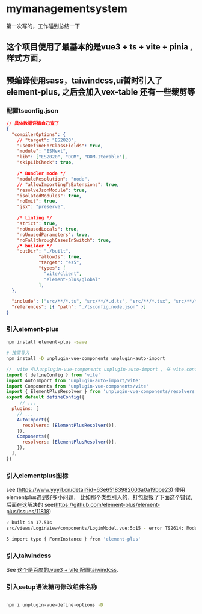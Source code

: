 # mymanagementsystem

第一次写的，工作碰到总结一下
## 这个项目使用了最基本的是vue3 + ts + vite + pinia , 样式方面，
## 预编译使用sass，taiwindcss,ui暂时引入了element-plus, 之后会加入vex-table 还有一些裁剪等

### 配置tsconfig.json

```json
// 具体数据详情自己查了
{
  "compilerOptions": {
    // "target": "ES2020",
    "useDefineForClassFields": true,
    "module": "ESNext",
    "lib": ["ES2020", "DOM", "DOM.Iterable"],
    "skipLibCheck": true,

    /* Bundler mode */
    "moduleResolution": "node",
    // "allowImportingTsExtensions": true,
    "resolveJsonModule": true,
    "isolatedModules": true,
    "noEmit": true,
    "jsx": "preserve",

    /* Linting */
    "strict": true,
    "noUnusedLocals": true,
    "noUnusedParameters": true,
    "noFallthroughCasesInSwitch": true,
    /* builder */ 
    "outDir": "./built",
            "allowJs": true,
            "target": "es5",
            "types": [
              "vite/client",
              "element-plus/global"
            ],
  },

  "include": ["src/**/*.ts", "src/**/*.d.ts", "src/**/*.tsx", "src/**/*.vue"],
  "references": [{ "path": "./tsconfig.node.json" }]
}

```

### 引入element-plus

```sh
npm install element-plus -save

# 按需导入
npm install -D unplugin-vue-components unplugin-auto-import

```

```js
//  vite 引入unplugin-vue-components unplugin-auto-import , 在 vite.config.ts 中, Webpack 自行看官网
import { defineConfig } from 'vite'
import AutoImport from 'unplugin-auto-import/vite'
import Components from 'unplugin-vue-components/vite'
import { ElementPlusResolver } from 'unplugin-vue-components/resolvers'
export default defineConfig({
     // ...
  plugins: [
    // ...
    AutoImport({
      resolvers: [ElementPlusResolver()],
    }),
    Components({
      resolvers: [ElementPlusResolver()],
    }),
  ],
})

```

### 引入elementplus图标
see (https://www.yyyi1.cn/detail?id=63e65183982003a0a19bbe23)
使用elementplus遇到好多小问题， 比如那个类型引入的，打包就报了下面这个错误,
后面在这解决的 see(https://github.com/element-plus/element-plus/issues/11818)
```sh
✓ built in 17.51s
src/views/LoginView/components/LoginModel.vue:5:15 - error TS2614: Module '"element-plus"' has no exported member 'FormInstance'. Did you mean to use 'import FormInstance from "element-plus"' instead?

5 import type { FormInstance } from 'element-plus'

```


### 引入taiwindcss
See [这个是百度的,vue3 + vite 配置taiwindcss](https://juejin.cn/post/7173549978580123656).

### 引入setup语法糖可修改组件名称

```sh

npm i unplugin-vue-define-options -D

```


